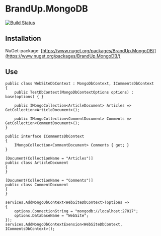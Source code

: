# BrandUp.MongoDB

[![Build Status](https://dev.azure.com/brandup/BrandUp%20Core/_apis/build/status/BrandUp.Worker?branchName=master)](https://dev.azure.com/brandup/BrandUp%20Core/_build/latest?definitionId=14&branchName=master)

## Installation
NuGet-package: [https://www.nuget.org/packages/BrandUp.MongoDB/](https://www.nuget.org/packages/BrandUp.MongoDB/)

## Use

```
public class WebSiteDbContext : MongoDbContext, ICommentsDbContext
{
    public TestDbContext(MongoDbContextOptions options) : base(options) { }

    public IMongoCollection<ArticleDocument> Articles => GetCollection<ArticleDocument>();
    
    public IMongoCollection<CommentDocument> Comments => GetCollection<CommentDocument>();
}

public interface ICommentsDbContext
{
    IMongoCollection<CommentDocument> Comments { get; }
}

[Document(CollectionName = "Articles")]
public class ArticleDocument
{
}

[Document(CollectionName = "Comments")]
public class CommentDocument
{
}

services.AddMongoDbContext<WebSiteDbContext>(options =>
{
    options.ConnectionString = "mongodb://localhost:27017";
    options.DatabaseName = "WebSite";
});
services.AddMongoDbContextExension<WebSiteDbContext, ICommentsDbContext>();
```

